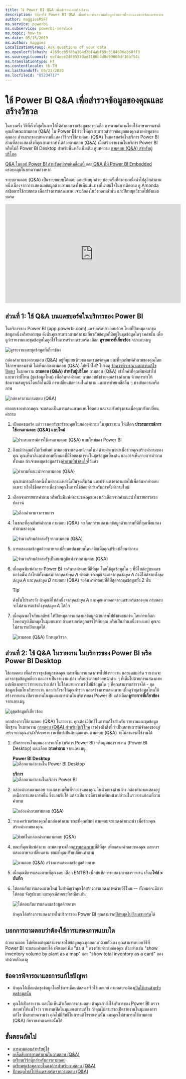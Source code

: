```yaml
---
title: ใช้ Power BI Q&A เพื่อสำรวจและสร้างวิชวล
description: วิธีการใช้ Power BI Q&A เพื่อสร้างการแสดงผลข้อมูลด้วยภาพใหม่บนแดชบอร์ดและรายงาน
author: maggiesMSFT
ms.service: powerbi
ms.subservice: powerbi-service
ms.topic: how-to
ms.date: 05/13/2019
ms.author: maggies
LocalizationGroup: Ask questions of your data
ms.openlocfilehash: 4269ccb5f86a364d2bf4abf89e3184096a368ff3
ms.sourcegitcommit: eef4eee24695570ae3186b4d8d99660df16bf54c
ms.translationtype: HT
ms.contentlocale: th-TH
ms.lasthandoff: 06/23/2020
ms.locfileid: "85234717"
---
```

# <a name="use-power-bi-qa-to-explore-your-data-and-create-visuals"></a>ใช้ Power BI Q&A เพื่อสำรวจข้อมูลของคุณและสร้างวิชวล

ในบางครั้ง วิธีที่เร็วที่สุดในการให้ได้คำตอบจากข้อมูลของคุณคือ การถามคำถามโดยใช้ภาษาธรรมชาติ คุณลักษณะถามตอบ (Q&A) ใน Power BI ช่วยให้คุณสามารถสำรวจข้อมูลของคุณด้วยคำพูดของคุณเอง  ส่วนแรกของบทความนี้แสดงวิธีการใช้ถามตอบ (Q&A) ในแดชบอร์ดในบริการ Power BI ส่วนที่สองแสดงสิ่งที่คุณสามารถทำได้ด้วยถามตอบ (Q&A) เมื่อสร้างรายงานในบริการ Power BI หรือไม่ก็ Power BI Desktop สำหรับพื้นหลังเพิ่มเติม ดูบทความ [ถามตอบ (Q&A) สำหรับผู้บริโภค](../consumer/end-user-q-and-a.md) 

[Q&A ในแอป Power BI สำหรับอุปกรณ์เคลื่อนที่ ](../consumer/mobile/mobile-apps-ios-qna.md)และ[ Q&A ที่มี Power BI Embedded](../developer/embedded/qanda.md) ครอบคลุมในบทความต่างหาก 

ระบบถามตอบ (Q&A) เป็นระบบแบบโต้ตอบ แถมยังสนุกด้วย บ่อยครั้งที่คำถามหนึ่งนำไปสู่อีกคำถามหนึ่งเนื่องจากการแสดงผลข้อมูลด้วยภาพแสดงให้เห็นเส้นทางที่น่าสนใจในการติดตาม ดู Amanda สาธิตการใช้ถามตอบ เพื่อสร้างการแสดงภาพ เจาะลึกลงในวิชวลเหล่านั้น และปักหมุดวิชวลไปยังแดชบอร์ด

<iframe width="560" height="315" src="https://www.youtube.com/embed/qMf7OLJfCz8?list=PL1N57mwBHtN0JFoKSR0n-tBkUJHeMP2cP" frameborder="0" allowfullscreen></iframe>

## <a name="part-1-use-qa-on-a-dashboard-in-the-power-bi-service"></a>ส่วนที่ 1: ใช้ Q&A บนแดชบอร์ดในบริการของ Power BI

ในบริการของ Power BI (app.powerbi.com) แดชบอร์ดประกอบด้วย ไทล์ที่ปักหมุดจากชุดข้อมูลหนึ่งหรือหลายชุด ดังนั้นคุณสามารถถามคำถามเกี่ยวกับข้อมูลที่มีอยู่ในชุดข้อมูลใดๆ เหล่านั้น เพื่อดูว่ารายงานและชุดข้อมูลใดถูกใช้ในการสร้างแดชบอร์ด เลือก **ดูรายการที่เกี่ยวข้อง** จากแถบเมนู

![ดูรายงานและชุดข้อมูลที่เกี่ยวข้อง](media/power-bi-tutorial-q-and-a/power-bi-view-related.png)

กล่องคำถามของถามตอบ (Q&A) อยู่ที่มุมบนซ้ายของแดชบอร์ดคุณ และที่คุณพิมพ์คำถามของคุณโดยใช้ภาษาธรรมชาติ ไม่เห็นกล่องถามตอบ (Q&A) ใช่หรือไม่? โปรดดู [ข้อควรพิจารณาและการแก้ไขปัญหา](../consumer/end-user-q-and-a.md#considerations-and-troubleshooting) ในบทความ **ถามตอบ (Q&A) สำหรับผู้บริโภค**  ถามตอบ (Q&A) เข้าใจคำที่คุณพิมพ์เข้าไป และหาว่าที่ไหน (ชุดข้อมูลไหน) เพื่อค้นหาคำตอบ ถามตอบยังช่วยคุณสร้างคำถาม ด้วยการทำให้ข้อความสมบูรณ์โดยอัตโนมัติ การเปลี่ยนข้อความในคำถาม และการช่วยเหลืออื่น ๆ ทางข้อความหรือภาพ

![กล่องคำถามถามตอบ (Q&A)](media/power-bi-tutorial-q-and-a/powerbi-qna.png)

คำตอบของคำถามคุณ จะแสดงเป็นการแสดงภาพแบบโต้ตอบ และจะปรับปรุงตามเมื่อคุณปรับเปลี่ยนคำถาม

1. เปิดแดชบอร์ด แล้ววางเคอร์เซอร์ของคุณในกล่องคำถาม ในมุมขวาบน ให้เลือก **ประสบการณ์การใช้งานถามตอบ (Q&A) แบบใหม่**

    ![ประสบการณ์การใช้งานถามตอบ (Q&A) แบบใหม่ของ Power BI](media/power-bi-tutorial-q-and-a/power-bi-qna-new-experience.png)

1. ถึงแม้ว่าคุณยังไม่เริ่มพิมพ์ ถามตอบจะแสดงหน้าจอใหม่ ด้วยคำแนะนำเพื่อช่วยคุณสร้างคำถามของคุณ คุณเห็นวลีและคำถามทั้งหมดที่มีชื่อของตารางในชุดข้อมูลเบื้องต้น และอาจเห็นรายการคำถามทั้งหมด ถ้าเจ้าของชุดข้อมูลสร้าง[คำถามที่น่าสนใจ](service-q-and-a-create-featured-questions.md)ไว้แล้ว

   ![คำถามที่แนะนำจากถามตอบ (Q&A)](media/power-bi-tutorial-q-and-a/power-bi-qna-suggested-questions.png)

   คุณสามารถเลือกหนึ่งในคำถามเหล่านี้เป็นจุดเริ่มต้น และปรับแต่งคำถามต่อไปเพื่อค้นหาคำตอบเฉพาะ หรือใช้ชื่อตารางเพื่อช่วยคุณในการใช้ถ้อยคำสำหรับการตั้งคำถามใหม่

2. เลือกจากรายการคำถาม หรือเริ่มพิมพ์คำถามของคุณเอง แล้วเลือกจากคำแนะนำในรายการดรอปดาวน์

   ![เลือกคำถามจากรายการ](media/power-bi-tutorial-q-and-a/power-bi-qna-select-a-question-how-many-stores.png)

3. ในขณะที่คุณพิมพ์คำถาม ถามตอบ (Q&A) จะเลือกการแสดงผลข้อมูลด้วยภาพที่ดีที่สุดเพื่อแสดงคำถามของคุณ

   ![จำนวนร้านค้าตามรัฐจากถามตอบ (Q&A)](media/power-bi-tutorial-q-and-a/power-bi-qna-how-many-stores-by-state.png)

4. การแสดงผลข้อมูลด้วยภาพจะเปลี่ยนแปลงแบบไดนามิกเมื่อคุณปรับเปลี่ยนคำถาม

   ![จำนวนร้านค้าตามรัฐเป็นแผนภูมิแท่งจากถามตอบ (Q&A)](media/power-bi-tutorial-q-and-a/power-bi-qna-stores-by-state-bar-chart.png)

1. เมื่อคุณพิมพ์คำถาม Power BI จะค้นหาคำตอบที่ดีที่สุด โดยใช้ชุดข้อมูลใด ๆ ที่มีไทล์อยู่บนแดชบอร์ดนั้น  ถ้าไทล์ทั้งหมดมาจาก*ชุดข้อมูล A* คำตอบของคุณจะมาจาก*ชุดข้อมูล A*  ถ้ามีไทล์จากทั้ง*ชุดข้อมูล A* และ*ชุดข้อมูล B* ถามตอบ (Q&A) จะค้นหาคำตอบที่ดีที่สุดจากชุดข้อมูลทั้ง 2 นั้น

   > [!TIP]
   > ดังนั้นโปรดระวัง ถ้าคุณมีไทล์หนึ่งจาก*ชุดข้อมูล A* และคุณเอาออกจากแดชบอร์ดของคุณ ถามตอบจะไม่สามารถเข้าถึง*ชุดข้อมูล A* ได้อีก
   >

5. เมื่อคุณพอใจกับผลลัพธ์ ให้ปักหมุดการแสดงผลข้อมูลด้วยภาพไปยังแดชบอร์ด โดยการเลือกไอคอนรูปเข็มหมุดในมุมบนขวา ถ้าแดชบอร์ดถูกแชร์ให้กับคุณ หรือเป็นส่วนหนึ่งของแอป คุณจะไม่สามารถปักหมุดได้

   ![ถามตอบ (Q&A) ปักหมุดวิชวล](media/power-bi-tutorial-q-and-a/power-bi-qna-pin-visual.png)

## <a name="part-2-use-qa-in-a-report-in-power-bi-service-or-power-bi-desktop"></a>ส่วนที่ 2: ใช้ Q&A ในรายงาน ในบริการของ Power BI หรือ Power BI Desktop

ใช้ถามตอบ เพื่อสำรวจชุดข้อมูลของคุณ และเพิ่มการแสดงภาพไปยังรายงาน และแดชบอร์ด รายงานจะมาจากชุดข้อมูลเดียว และอาจเป็นรายงานเปล่า หรือประกอบด้วยหน้าต่าง ๆ ที่เต็มไปด้วยการแสดงภาพ แต่เพียงเพราะว่ารายงานว่างเปล่า ไม่ได้หมายความว่าไม่มีข้อมูลใด ๆ ที่คุณสามารถสำรวจได้ - ชุดข้อมูลเชื่อมโยงกับรายงาน และกำลังรอให้คุณสำรวจ และสร้างการแสดงภาพ  เพื่อดูว่าชุดข้อมูลไหนใช้สร้างรายงาน เปิดรายงานในมุมมองการอ่านในบริการของ Power BI แล้วเลือก**ดูรายการที่เกี่ยวข้อง**จากแถบเมนู

![ดูชุดข้อมูลที่เกี่ยวข้อง](media/power-bi-tutorial-q-and-a/power-bi-view-related.png)

หากต้องการใช้ถามตอบ (Q&A) ในรายงาน คุณต้องมีสิทธิ์ในการแก้ไขสำหรับ รายงานและชุดข้อมูลพื้นฐาน ในบทความ [ถามตอบ (Q&A) สำหรับผู้บริโภค](../consumer/end-user-q-and-a.md) เราอ้างถึงสิ่งนี้ว่าเป็นสถานการณ์จำลองของ*ผู้สร้าง* หากคุณ*กำลังใช้งาน*รายงานที่แบ่งปันกับคุณแทน ถามตอบ (Q&A) จะไม่สามารถใช้งานได้

1. เปิดรายงานในมุมมองการแก้ไข (บริการ Power BI) หรือมุมมองรายงาน (Power BI Desktop) และเลือก **ถามคำถาม** จากแถบเมนู

    **Power BI Desktop**    
    ![เลือกถามคำถามใน Power BI Desktop](media/power-bi-tutorial-q-and-a/power-bi-desktop-question.png)

    **บริการ**    
    ![เลือกถามคำถามในบริการ Power BI](media/power-bi-tutorial-q-and-a/power-bi-service.png)

2. กล่องคำถามถามตอบ จะแสดงบนพื้นที่รายงานของคุณ ในตัวอย่างด้านล่าง กล่องคำถามแสดงอยู่เหนือการแสดงภาพอื่น ซึ่งยอมรับได้ แต่จะเป็นการดีกว่าถ้าเพิ่มหน้าเปล่าลงในรายงานก่อนที่ถามคำถาม

    ![กล่องคำถามถามตอบ (Q&A)](media/power-bi-tutorial-q-and-a/power-bi-ask-question.png)

3. วางเคอร์เซอร์ของคุณในกล่องคำถาม ขณะที่คุณพิมพ์ ถามตอบจะแสดงคำแนะนำ เพื่อช่วยคุณสร้างคำถามของคุณ

   ![พิมพ์ในกล่องคำถามถามตอบ (Q&A)](media/power-bi-tutorial-q-and-a/power-bi-q-and-a-suggestions.png)

4. ขณะที่คุณพิมพ์คำถาม ถามตอบจะเลือก[การแสดงภาพ](../visuals/power-bi-visualization-types-for-reports-and-q-and-a.md)ที่ดีที่สุด เพื่อแสดงคำตอบของคุณ และการแสดงภาพจะเปลี่ยนตาม ขณะที่คุณปรับเปลี่ยนคำถาม

   ![ถามตอบ (Q&A) สร้างการแสดงผลข้อมูลด้วยภาพ](media/power-bi-tutorial-q-and-a/power-bi-q-and-a-visual.png)

5. เมื่อคุณมีการแสดงภาพที่คุณชอบ เลือก ENTER เพื่อบันทึกการแสดงภาพลงรายงาน เลือก**ไฟล์ > บันทึก**

6. โต้ตอบกับการแสดงภาพใหม่ ไม่สำคัญว่าคุณได้สร้างการแสดงภาพด้วยวิธีไหน -- ทั้งหมดจะมีการโต้ตอบ จัดรูปแบบ และคุณลักษณะที่เหมือนกัน

   ![โต้ตอบกับการแสดงผลข้อมูลด้วยภาพ](media/power-bi-tutorial-q-and-a/power-bi-q-and-a-ellipses.png)

   ถ้าคุณได้สร้างการแสดงภาพในบริการของ Power BI คุณสามารถ[ปักหมุดไปยังแดชบอร์ด](service-dashboard-pin-tile-from-q-and-a.md)ได้

## <a name="tell-qa-which-visualization-to-use"></a>บอกการถามตอบว่าต้องใช้การแสดงภาพแบบใด
ด้วยถามตอบ ไม่เพียงแต่คุณสามารถขอให้ข้อมูลคุณพูดออกมาด้วยตัวเอง คุณสามารถบอกวิธีที่ Power BI จะแสดงคำตอบได้ เพียงแค่เพิ่ม "as a <visualization type>" ตรงท้ายคำถามของคุณ  ตัวอย่างเช่น "show inventory volume by plant as a map" และ "show total inventory as a card"  ลองทำด้วยตัวเองดู

## <a name="considerations-and-troubleshooting"></a>ข้อควรพิจารณาและการแก้ไขปัญหา
- ถ้าคุณได้เชื่อมต่อชุดข้อมูลโดยใช้การเชื่อมต่อสด หรือใช้เกตเวย์ ถามตอบจะต้อง[เปิดใช้งานสำหรับชุดข้อมูลนั้น](service-q-and-a-direct-query.md)

- คุณได้เปิดรายงาน และไม่เห็นตัวเลือกการถามตอบ ถ้าคุณกำลังใช้บริการของ Power BI ตรวจสอบทำให้แน่ใจว่า รายงานเปิดในมุมมองการแก้ไข ถ้าคุณไม่สามารถเปิดรายงานในมุมมองการแก้ไข นั่นหมายความว่า คุณไม่มีสิทธิ์ในการแก้ไขรายงานนั้น และคุณไม่สามารถใช้ถามตอบ (Q&A) กับรายงานเฉพาะนั้นได้

## <a name="next-steps"></a>ขั้นตอนถัดไป

- [การถามตอบสำหรับผู้ใช้](../consumer/end-user-q-and-a.md)   
- [เคล็ดลับการถามคำถามในถามตอบ (Q&A)](../consumer/end-user-q-and-a-tips.md)   
- [เตรียมเวิร์กบุ๊กสำหรับการถามตอบ](service-prepare-data-for-q-and-a.md)  
- [เตรียมชุดข้อมูลภายในองค์กรสำหรับถามตอบ (Q&A)](service-q-and-a-direct-query.md)   
- [ปักหมุดไทล์ไปยังแดชบอร์ดจากถามตอบ (Q&A)](service-dashboard-pin-tile-from-q-and-a.md)
